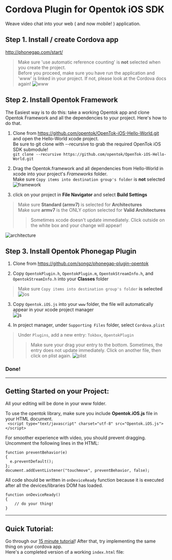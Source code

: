Cordova Plugin for Opentok iOS SDK
===

Weave video chat into your web ( and now mobile! ) application.

## Step 1. Install / create Cordova app
<http://phonegap.com/start/>
> Make sure 'use automatic reference counting' is **not** selected when you create the project.  
> Before you proceed, make sure you have run the application and 'www' is linked in your project. If not, please look at the Cordova docs again! 
![www](http://songz.github.com/phonegap-plugin-opentok/images/www.png)

## Step 2. Install Opentok Framework
The Easiest way is to do this: take a working Opentok app and clone Opentok Framework and all the dependencies to your project.  Here's how to do that.

1. Clone from <https://github.com/opentok/OpenTok-iOS-Hello-World.git> and open the Hello-World xcode project.  
Be sure to git clone with --recursive to grab the required OpenTok iOS SDK submodule!  
`git clone --recursive https://github.com/opentok/OpenTok-iOS-Hello-World.git`

2. Drag the Opentok.framework and all dependencies from Hello-World in xcode into your project's *Frameworks* folder.   
Make sure `Copy items into destination group's folder` is **not** selected
![framework](http://songz.github.com/phonegap-plugin-opentok/images/frameworks.png)

3. click on your project in **File Navigator** and select **Build Settings**  

> Make sure **Standard (armv7)** is selected for **Architectures**  
> Make sure **armv7** is the ONLY option selected for **Valid Architectures**   
>> Sometimes xcode doesn't update immediately. Click outside on the white box and your change will appear!

![architecture](http://songz.github.com/phonegap-plugin-opentok/images/arch.png)

## Step 3. Install Opentok Phonegap Plugin
1. Clone from <https://github.com/songz/phonegap-plugin-opentok>

2. Copy `OpentokPlugin.h`, `OpentokPlugin.m`, `OpentokStreamInfo.h`, and `OpentokStreamInfo.h` into your **Classes** folder  
> Make sure `Copy items into destination group's folder` **is selected**
![ios](http://songz.github.com/phonegap-plugin-opentok/images/ioslib.png)

3. Copy `Opentok.iOS.js` into your `www` folder, the file will automatically appear in your xcode project manager  
![js](http://songz.github.com/phonegap-plugin-opentok/images/jslib.png)

4. In project manager, under `Supporting Files` folder, select `Cordova.plist`
> Under `Plugins`, add a new entry: `Tokbox`, `OpentokPlugin`
>> Make sure your drag your entry to the bottom. Sometimes, the entry does not update immediately. Click on another file, then click on plist again.
![plist](http://songz.github.com/phonegap-plugin-opentok/images/plist.png) 


### Done!

---

## Getting Started on your Project:
All your editing will be done in your www folder.

To use the opentok library, make sure you include **Opentok.iOS.js** file in your HTML document.  
` <script type="text/javascript" charset="utf-8" src="Opentok.iOS.js"></script>`

For smoother experience with video, you should prevent dragging. Uncomment the following lines in the HTML:

    function preventBehavior(e) 
    { 
      e.preventDefault(); 
    };
    document.addEventListener("touchmove", preventBehavior, false);

All code should be written in `onDeviceReady` function because it is executed after all the devices/libraries DOM has loaded.

	function onDeviceReady()
	{
		// do your thing!
	}

---

## Quick Tutorial:
Go through our [15 minute tutorial](http://www.tokbox.com/opentok/api/documentation/gettingstarted)! After that, try implementing the same thing on your cordova app.   
Here's a completed version of a working `index.html` file:


